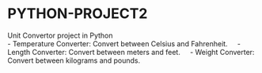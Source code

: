 # PYTHON-PROJECT2
Unit Convertor project in Python 
<br>
    - Temperature Converter: Convert between Celsius and Fahrenheit.
    - Length Converter: Convert between meters and feet.
    - Weight Converter: Convert between kilograms and pounds.
